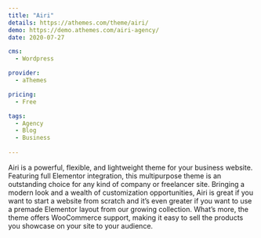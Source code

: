 ```yaml
---
title: "Airi"
details: https://athemes.com/theme/airi/
demo: https://demo.athemes.com/airi-agency/
date: 2020-07-27

cms: 
  - Wordpress

provider: 
  - aThemes

pricing:
  - Free

tags:
  - Agency
  - Blog
  - Business
  
---
```


Airi is a powerful, flexible, and lightweight theme for your business website. Featuring full Elementor integration, this multipurpose theme is an outstanding choice for any kind of company or freelancer site. Bringing a modern look and a wealth of customization opportunities, Airi is great if you want to start a website from scratch and it’s even greater if you want to use a premade Elementor layout from our growing collection. What’s more, the theme offers WooCommerce support, making it easy to sell the products you showcase on your site to your audience.